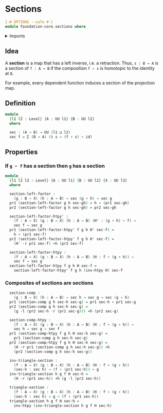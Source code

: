 # Sections

```agda
{-# OPTIONS --safe #-}
module foundation-core.sections where
```

<details><summary>Imports</summary>

```agda
open import foundation-core.dependent-pair-types
open import foundation-core.functions
open import foundation-core.homotopies
open import foundation-core.universe-levels
```

</details>

## Idea

A **section** is a map that has a left inverse, i.e. a retraction. Thus,
`s : B → A` is a section of `f : A → B` if the composition `f ∘ s` is homotopic
to the identity at `B`.

For example, every dependent function induces a section of the projection map.

## Definition

```agda
module _
  {l1 l2 : Level} {A : UU l1} {B : UU l2}
  where

  sec : (A → B) → UU (l1 ⊔ l2)
  sec f = Σ (B → A) (λ s → (f ∘ s) ~ id)
```

## Properties

### If `g ∘ f` has a section then `g` has a section

```agda
module _
  {l1 l2 l3 : Level} {A : UU l1} {B : UU l2} {X : UU l3}
  where

  section-left-factor :
    (g : B → X) (h : A → B) → sec (g ∘ h) → sec g
  pr1 (section-left-factor g h sec-gh) = h ∘ (pr1 sec-gh)
  pr2 (section-left-factor g h sec-gh) = pr2 sec-gh

  section-left-factor-htpy' :
    (f : A → X) (g : B → X) (h : A → B) (H' : (g ∘ h) ~ f) →
    sec f → sec g
  pr1 (section-left-factor-htpy' f g h H' sec-f) =
    h ∘ (pr1 sec-f)
  pr2 (section-left-factor-htpy' f g h H' sec-f) =
    (H' ·r pr1 sec-f) ∙h (pr2 sec-f)

  section-left-factor-htpy :
    (f : A → X) (g : B → X) (h : A → B) (H : f ~ (g ∘ h)) →
    sec f → sec g
  section-left-factor-htpy f g h H sec-f =
    section-left-factor-htpy' f g h (inv-htpy H) sec-f
```

### Composites of sections are sections

```agda
  section-comp :
    (g : B → X) (h : A → B) → sec h → sec g → sec (g ∘ h)
  pr1 (section-comp g h sec-h sec-g) = pr1 sec-h ∘ pr1 sec-g
  pr2 (section-comp g h sec-h sec-g) =
    (g ·l (pr2 sec-h ·r (pr1 sec-g))) ∙h (pr2 sec-g)

  section-comp-htpy :
    (f : A → X) (g : B → X) (h : A → B) (H : f ~ (g ∘ h)) →
    sec h → sec g → sec f
  pr1 (section-comp-htpy f g h H sec-h sec-g) =
    pr1 (section-comp g h sec-h sec-g)
  pr2 (section-comp-htpy f g h H sec-h sec-g) =
    (H ·r pr1 (section-comp g h sec-h sec-g)) ∙h
    (pr2 (section-comp g h sec-h sec-g))

  inv-triangle-section :
    (f : A → X) (g : B → X) (h : A → B) (H : f ~ (g ∘ h))
    (sec-h : sec h) → (f ∘ (pr1 sec-h)) ~ g
  inv-triangle-section h g f H sec-h =
    (H ·r (pr1 sec-h)) ∙h (g ·l (pr2 sec-h))

  triangle-section :
    (f : A → X) (g : B → X) (h : A → B) (H : f ~ (g ∘ h))
    (sec-h : sec h) → g ~ (f ∘ (pr1 sec-h))
  triangle-section h g f H sec-h =
    inv-htpy (inv-triangle-section h g f H sec-h)
```
